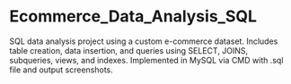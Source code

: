 # Ecommerce_Data_Analysis_SQL
SQL data analysis project using a custom e-commerce dataset. Includes table creation, data insertion, and queries using SELECT, JOINS, subqueries, views, and indexes. Implemented in MySQL via CMD with .sql file and output screenshots.
